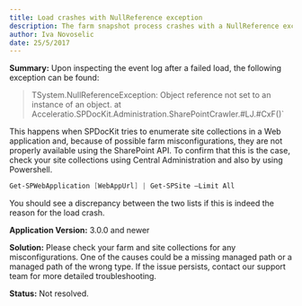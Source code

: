 ```yaml
---
title: Load crashes with NullReference exception
description: The farm snapshot process crashes with a NullReference exception.
author: Iva Novoselic  
date: 25/5/2017
---
```


__Summary:__ Upon inspecting the event log after a failed load, the following exception can be found:

> TSystem.NullReferenceException: Object reference not set to an instance of an object.
at Acceleratio.SPDocKit.Administration.SharePointCrawler.#LJ.#CxF()`


This happens when SPDocKit tries to enumerate site collections in a Web application and, because of possible farm misconfigurations, they are not properly available using the SharePoint API. To confirm that this is the case, check your site collections using Central Administration and also by using Powershell.

```powershell
Get-SPWebApplication [WebAppUrl] | Get-SPSite –Limit All
```

You should see a discrepancy between the two lists if this is indeed the reason for the load crash.

__Application Version:__ 3.0.0 and newer

__Solution:__ Please check your farm and site collections for any misconfigurations. One of the causes could be a missing managed path or a managed path of the wrong type. If the issue persists, contact our support team for more detailed troubleshooting.

__Status:__ Not resolved.